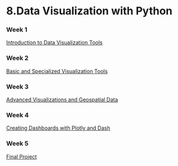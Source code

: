 # 8.Data Visualization with Python

### Week 1
[Introduction to Data Visualization Tools](https://github.com/TenzinTsundue/IBM-Data-Analyst-Professional-Certificate/blob/main/8.Data%20Visualization%20with%20Python/week%201/readme.md)
### Week 2
[Basic and Specialized Visualization Tools]()
### Week 3
[Advanced Visualizations and Geospatial Data]()
### Week 4
[Creating Dashboards with Plotly and Dash]()
### Week 5
[Final Project]()
